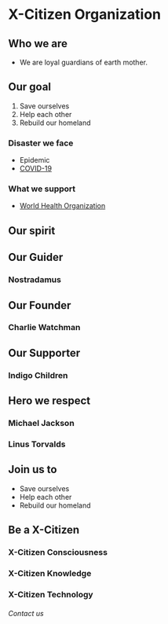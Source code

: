 # X-Citizen Organization

## Who we are
* We are loyal guardians of earth mother.

## Our goal
1. Save ourselves
1. Help each other
1. Rebuild our homeland

### Disaster we face
* Epidemic
* [COVID-19](https://covid19.who.int/)

### What we support
* [World Health Organization](https://covid19.who.int/)

## Our spirit

## Our Guider
### Nostradamus

## Our Founder
### Charlie Watchman

## Our Supporter
### Indigo Children

## Hero we respect
### Michael Jackson
### Linus Torvalds

## Join us to
* Save ourselves
* Help each other
* Rebuild our homeland

## Be a X-Citizen
### X-Citizen Consciousness
### X-Citizen Knowledge
### X-Citizen Technology

###### Contact us
